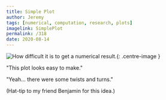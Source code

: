 ```yaml
---
title: Simple Plot
author: Jeremy
tags: [numerical, computation, research, plots]
imagelink: SimplePlot
permalink: /318
date: 2020-08-14
---
```


![How difficult it is to get a numerical result.](https://res.cloudinary.com/dh3hm8pb7/image/upload/c_scale,q_auto:best/v1535842782/Handwaving/Published/SimplePlot.png){: .centre-image }

"This plot looks easy to make."

"Yeah... there were some twists and turns."

(Hat-tip to my friend Benjamin for this idea.)
